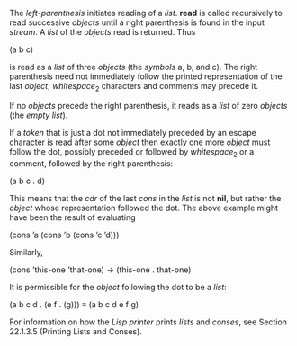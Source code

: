  



The *left-parenthesis* initiates reading of a *list*. **read** is called recursively to read successive *objects* until a right parenthesis is found in the input *stream*. A *list* of the *objects* read is returned. Thus 



(a b c) 



is read as a *list* of three *objects* (the *symbols* a, b, and c). The right parenthesis need not immediately follow the printed representation of the last *object*; *whitespace*<sub>2</sub> characters and comments may precede it. 



If no *objects* precede the right parenthesis, it reads as a *list* of zero *objects* (the *empty list*). 



If a *token* that is just a dot not immediately preceded by an escape character is read after some *object* then exactly one more *object* must follow the dot, possibly preceded or followed by *whitespace*<sub>2</sub> or a comment, followed by the right parenthesis: 



(a b c . d) 



This means that the *cdr* of the last *cons* in the *list* is not **nil**, but rather the *object* whose representation followed the dot. The above example might have been the result of evaluating 



(cons ’a (cons ’b (cons ’c ’d))) 



Similarly, 



(cons ’this-one ’that-one) → (this-one . that-one) 



It is permissible for the *object* following the dot to be a *list*: 



(a b c d . (e f . (g))) *≡* (a b c d e f g) 



For information on how the *Lisp printer* prints *lists* and *conses*, see Section 22.1.3.5 (Printing Lists and Conses). 



